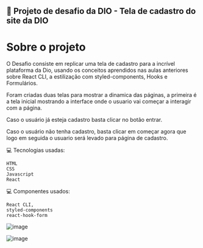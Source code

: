 
## 🚀 Projeto de desafio da DIO - Tela de cadastro do site da DIO

# Sobre o projeto

O Desafio consiste em replicar uma tela de cadastro para a incrível plataforma da Dio, usando os conceitos aprendidos nas aulas anteriores sobre React CLI, a estilização com styled-components, Hooks e Formulários.

Foram criadas duas telas para mostrar a dinamica das páginas, a primeira é a tela inicial mostrando a interface onde o usuario vai começar a interagir com a página.

Caso o usuário já esteja cadastro basta clicar no botão entrar.

Caso o usuário não tenha cadastro, basta clicar em começar agora que logo em seguida o usuario será levado para página de cadastro.


💻 Tecnologias usadas:

    HTML
    CSS
    Javascript
    React

💻 Componentes usados:

    React CLI, 
    styled-components
    react-hook-form

![image](https://user-images.githubusercontent.com/84928607/206805057-f8c16847-f1f7-4cf2-ac94-5b38bd05d49c.png)


![image](https://user-images.githubusercontent.com/84928607/206805097-49d2653d-38e0-4c2f-af1b-3a553e659b54.png)
